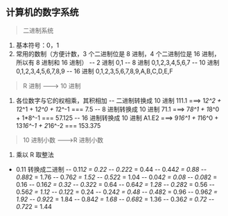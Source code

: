 ## 计算机的数字系统

> 二进制系统

1. 基本符号：0，1
2. 常用的数制（方便计数，3 个二进制位是 8 进制，4 个二进制位是 16 进制，所以有 8 进制和 16 进制）
   -- 2 进制 0,1
   -- 8 进制 0,1,2,3,4,5,6,7
   -- 10 进制 0,1,2,3,4,5,6,7,8,9
   -- 16 进制 0,1,2,3,5,6,7,8,9,A,B,C,D,E,F

> R 进制 ---> 10 进制

1. 各位数字与它的权相乘，其积相加
   -- 二进制转换成 10 进制 111.1 ===> 1*2^2 + 1*2^1 + 1*2^0 + 1*2^-1 === 7.5
   -- 8 进制转换成 10 进制 71.1 ===> 7*8^1 + 1*8^0 + 1\*8^-1 === 57.125
   -- 16 进制转换成 10 进制 A1.E2 ===> 9*16^1 + 1*16^0 + 13*16^-1 + 2*16^-2 === 153.375

> 10 进制小数 --->R 进制小数

1. 乘以 R 取整法

- 0.11 转换成二进制
  -- 0.11*2 = 0.22
  -- 0.22*2 = 0.44
  -- 0.44*2 = 0.88
  -- 0.88*2 = 1.76
  -- 0.76*2 = 1.52
  -- 0.52*2 = 1.04
  -- 0.04*2 = 0.08
  -- 0.08*2 = 0.16
  -- 0.16*2 = 0.32
  -- 0.32*2 = 0.64
  -- 0.64*2 = 1.28
  -- 0.28*2 = 0.56
  -- 0.56*2 = 1.12
  -- 0.12*2 = 0.24
  -- 0.24*2 = 0.48
  -- 0.48*2 = 0.96
  -- 0.96*2 = 1.92
  -- 0.92*2 = 1.84
  -- 0.84*2 = 1.68
  -- 0.68*2 = 1.36
  -- 0.36*2 = 0.72
  -- 0.72*2 = 1.44

